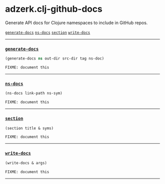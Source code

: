# adzerk.clj-github-docs

Generate API docs for Clojure namespaces to include in GitHub repos.

[`generate-docs`](#generate-docs) [`ns-docs`](#ns-docs) [`section`](#section) [`write-docs`](#write-docs)

<hr>

### [`generate-docs`](../../0.1.1/src/adzerk/clj_github_docs.clj#L100)

```clojure
(generate-docs ns out-dir src-dir tag ns-doc)
```

```
FIXME: document this
```

<hr>

### [`ns-docs`](../../0.1.1/src/adzerk/clj_github_docs.clj#L80)

```clojure
(ns-docs link-path ns-sym)
```

```
FIXME: document this
```

<hr>

### [`section`](../../0.1.1/src/adzerk/clj_github_docs.clj#L115)

```clojure
(section title & syms)
```

```
FIXME: document this
```

<hr>

### [`write-docs`](../../0.1.1/src/adzerk/clj_github_docs.clj#L118)

```clojure
(write-docs & args)
```

```
FIXME: document this
```

<hr>

